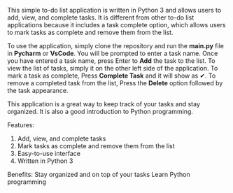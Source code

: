 This simple to-do list application is written in Python 3 and allows users to add, view, and complete tasks. It is different from other to-do list applications because it includes a task complete option, which allows users to mark tasks as complete and remove them from the list.

To use the application, simply clone the repository and run the **main.py** file in **Pycharm** or **VsCode**. You will be prompted to enter a task name. Once you have entered a task name, press Enter to **Add** the task to the list. To view the list of tasks, simply it on the other left side of the application. To mark a task as complete, Press **Complete Task** and it will show as ✔. To remove a completed task from the list, Press the **Delete** option followed by the task appearance.

This application is a great way to keep track of your tasks and stay organized. It is also a good introduction to Python programming.

Features:
1. Add, view, and complete tasks
2. Mark tasks as complete and remove them from the list
3. Easy-to-use interface
4. Written in Python 3

Benefits:
Stay organized and on top of your tasks
Learn Python programming
